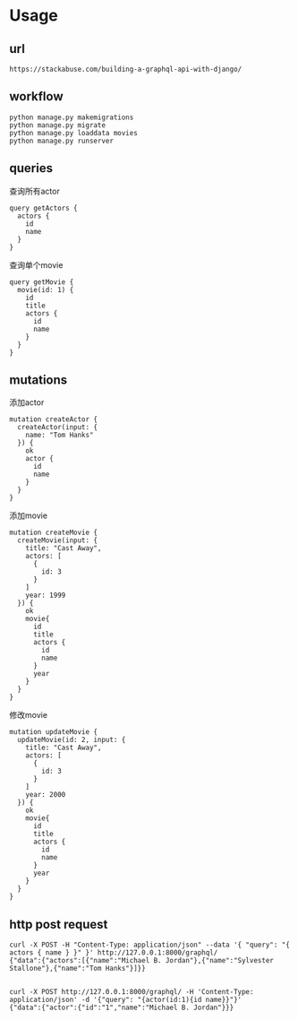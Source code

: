 # Usage

## url
`https://stackabuse.com/building-a-graphql-api-with-django/`

## workflow
```text
python manage.py makemigrations
python manage.py migrate
python manage.py loaddata movies
python manage.py runserver
```

## queries

查询所有actor
```text
query getActors {
  actors {
    id
    name
  }
}
```

查询单个movie
```text
query getMovie {
  movie(id: 1) {
    id
    title
    actors {
      id
      name
    }
  }
}
```

## mutations

添加actor
```text
mutation createActor {
  createActor(input: {
    name: "Tom Hanks"
  }) {
    ok
    actor {
      id
      name
    }
  }
}
```

添加movie
```text
mutation createMovie {
  createMovie(input: {
    title: "Cast Away",
    actors: [
      {
        id: 3
      }
    ]
    year: 1999
  }) {
    ok
    movie{
      id
      title
      actors {
        id
        name
      }
      year
    }
  }
}
```

修改movie
```text
mutation updateMovie {
  updateMovie(id: 2, input: {
    title: "Cast Away",
    actors: [
      {
        id: 3
      }
    ]
    year: 2000
  }) {
    ok
    movie{
      id
      title
      actors {
        id
        name
      }
      year
    }
  }
}
```

## http post request
```text
curl -X POST -H "Content-Type: application/json" --data '{ "query": "{ actors { name } }" }' http://127.0.0.1:8000/graphql/
{"data":{"actors":[{"name":"Michael B. Jordan"},{"name":"Sylvester Stallone"},{"name":"Tom Hanks"}]}}


curl -X POST http://127.0.0.1:8000/graphql/ -H 'Content-Type: application/json' -d '{"query": "{actor(id:1){id name}}"}'
{"data":{"actor":{"id":"1","name":"Michael B. Jordan"}}}
```